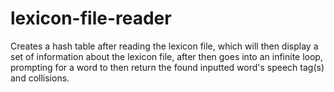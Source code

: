 # lexicon-file-reader
Creates a hash table after reading the lexicon file, which will then display a set of information about the lexicon file, after then goes into an infinite loop, prompting for a word to then return the found inputted word's speech tag(s) and collisions.

